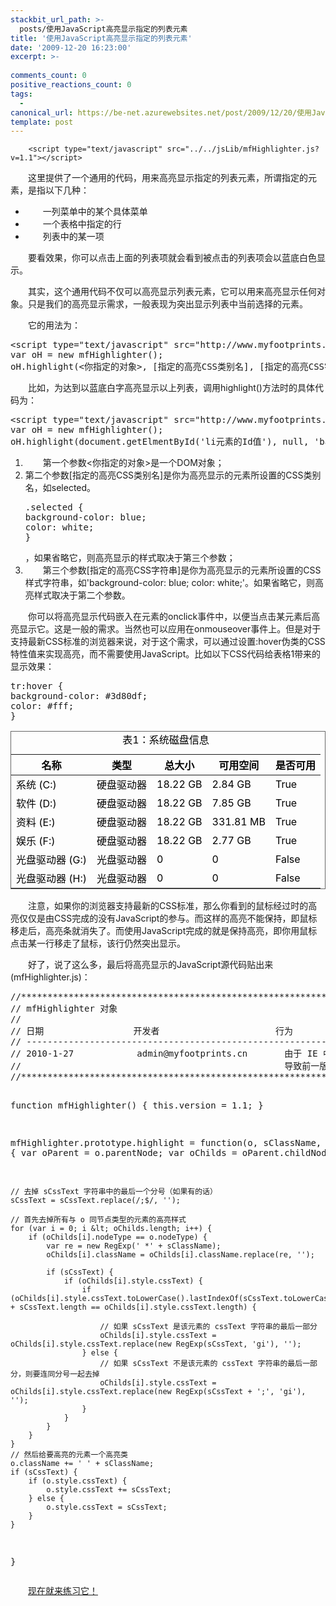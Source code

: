 ```yaml
---
stackbit_url_path: >-
  posts/使用JavaScript高亮显示指定的列表元素
title: '使用JavaScript高亮显示指定的列表元素'
date: '2009-12-20 16:23:00'
excerpt: >-
  
comments_count: 0
positive_reactions_count: 0
tags: 
  - 
canonical_url: https://be-net.azurewebsites.net/post/2009/12/20/使用JavaScript高亮显示指定的列表元素
template: post
---
```


        <script type="text/javascript" src="../../jsLib/mfHighlighter.js?v=1.1"></script>
<script type="text/javascript">
<!--
function highlight(o) {
var oHighlighter = new mfHighlighter();
oHighlighter.highlight(o, null, 'background-color: blue; color: white;');
delete oHighlighter;
}
//-->
</script>
<div style="text-indent: 2em;">
<p>这里提供了一个通用的代码，用来高亮显示指定的列表元素，所谓指定的元素，是指以下几种：</p>
<ul>
<li onclick="highlight(this);">一列菜单中的某个具体菜单</li>
<li onclick="highlight(this);">一个表格中指定的行</li>
<li onclick="highlight(this);">列表中的某一项</li>
</ul>
<p>要看效果，你可以点击上面的列表项就会看到被点击的列表项会以蓝底白色显示。</p>
<p>其实，这个通用代码不仅可以高亮显示列表元素，它可以用来高亮显示任何对象。只是我们的高亮显示需求，一般表现为突出显示列表中当前选择的元素。</p>
<p>它的用法为：</p>
<pre style="text-indent: 0;" class="brush: javascript">&lt;script type="text/javascript" src="http://www.myfootprints.cn/jsLib/mfHighlighter.js"&gt;&lt;/script&gt;
var oH = new mfHighlighter();
oH.highlight(&lt;你指定的对象&gt;, [指定的高亮CSS类别名], [指定的高亮CSS字符串]);
</pre>
<p>比如，为达到以蓝底白字高亮显示以上列表，调用highlight()方法时的具体代码为：</p>
<pre style="text-indent: 0;" class="brush: javascript">&lt;script type="text/javascript" src="http://www.myfootprints.cn/jsLib/mfHighlighter.js"&gt;&lt;/script&gt;
var oH = new mfHighlighter();
oH.highlight(document.getElmentById('li元素的Id值'), null, 'background-color: blue; color: white;');
</pre>
<ol>
<li>第一个参数&lt;你指定的对象&gt;是一个DOM对象；</li>
<li>第二个参数[指定的高亮CSS类别名]是你为高亮显示的元素所设置的CSS类别名，如selected。
<pre class="brush: css" style="text-indent: 0">.selected {
background-color: blue;
color: white;
}
</pre>，如果省略它，则高亮显示的样式取决于第三个参数；</li>
<li>第三个参数[指定的高亮CSS字符串]是你为高亮显示的元素所设置的CSS样式字符串，如'background-color: blue; color: white;'。如果省略它，则高亮样式取决于第二个参数。</li>
</ol>
<p>你可以将高亮显示代码嵌入在元素的onclick事件中，以便当点击某元素后高亮显示它。这是一般的需求。当然也可以应用在onmouseover事件上。但是对于支持最新CSS标准的浏览器来说，对于这个需求，可以通过设置:hover伪类的CSS特性值来实现高亮，而不需要使用JavaScript。比如以下CSS代码给表格1带来的显示效果：</p>
<pre class="brush: css" style="text-indent: 0">tr:hover {
background-color: #3d80df;
color: #fff;
}
</pre>
<style type="text/css">
<!--
table.tbDoodles 
{
    color: Black;
    border-collapse: collapse;
    width: auto;
    border: solid 1px #666;
    border-spacing: 0; /* 控制单元格之间的距离。IE6及更低版本不理解此属性，需要在<table />元素中添加 cellspacing="0" */
}

table.tbDoodles caption 
{
    font-size: 1.2em;
    font-weight: bold;
    margin: 1em 0;
}

table.tbDoodles col 
{
    border-right: solid 1px #ccc;
}

table.tbDoodles col#idRemark 
{
    border: none;
}

/* 此Style为了通用而设置，其实和上面效果是一样的 */
table.tbDoodles col.LastCol 
{
    border: none;
}

table.tbDoodles th, table.tbDoodles td 
{
    padding: 0.1em 1em;
}

table.tbDoodles .lastColCell 
{
    border: none;
}

table.tbDoodles thead 
{
    background: #ccc url(../../images/bar.gif) repeat-x left center;
    /*border-top: solid 1px #a5a5a5;*/
    border-bottom: solid 1px #a5a5a5;
}

table.tbDoodles th 
{
    font-weight: normal;
    text-align: left;
}

table.tbDoodles #idListPostHead 
{
    text-indent: -1000em;
}

/* 此Style为了通用而设置，其实与上面的效果一样 */
table.tbDoodles .ListPostHead 
{
    text-indent: -1000em;
}

table.tbDoodles .odd 
{
    background-color: #edf5ff;
}

table.tbDoodles tr:nth-child(odd) 
{
    background-color: #edf5ff;
}

table.tbDoodles thead tr:nth-child(odd) 
{
    background-color: Transparent;
}

table.tbDoodles tr.selected 
{
    background-color: #6fb3ff;
    color: #fff;
}

table.tbDoodles tr:hover 
{
    background-color: #3d80df;
    color: #fff;
}

table.tbDoodles thead tr:hover 
{
    background-color: Transparent;
    color: inherit;
}
-->
</style>
<div>
<table width="100%" class="tbDoodles" summary="表1：系统磁盘信息" cellpadding="0" id="tbDriveInfo"> 
<caption>表1：系统磁盘信息</caption> 
<colgroup> 
    <col id="DriveName"> 
    <col id="DriveType"> 
    <col id="DriveTotalSpace"> 
    <col id="DriveAvailableSpace"> 
    <col id="idRemark"> 
</colgroup> 
<thead> 
    <tr> 
        <th>名称</th> 
        <th>类型</th> 
        <th>总大小</th> 
        <th>可用空间</th> 
        <th>是否可用</th> 
    </tr> 
</thead> 
<tbody> 
<tr onclick="highlight(this)" class="odd"><td>系统 (C:)</td><td>硬盘驱动器</td><td>18.22 GB</td><td>2.84 GB</td><td>True<div id="detail_0" style="display: none;"><div class="doodleBox3"><div class="header">详细信息</div><div class="body"><p><strong>系统 (C:)</strong></p></div></div></div></td></tr><tr onclick="highlight(this)"><td>软件 (D:)</td><td>硬盘驱动器</td><td>18.22 GB</td><td>7.85 GB</td><td>True<div id="detail_1" style="display: none;"><div class="doodleBox3"><div class="header">详细信息</div><div class="body"><p><strong>软件 (D:)</strong></p></div></div></div></td></tr><tr onclick="highlight(this)" class="odd"><td>资料 (E:)</td><td>硬盘驱动器</td><td>18.22 GB</td><td>331.81 MB</td><td>True<div id="detail_2" style="display: none;"><div class="doodleBox3"><div class="header">详细信息</div><div class="body"><p><strong>资料 (E:)</strong></p></div></div></div></td></tr><tr onclick="highlight(this)"><td>娱乐 (F:)</td><td>硬盘驱动器</td><td>18.22 GB</td><td>2.77 GB</td><td>True<div id="detail_3" style="display: none;"><div class="doodleBox3"><div class="header">详细信息</div><div class="body"><p><strong>娱乐 (F:)</strong></p></div></div></div></td></tr><tr onclick="highlight(this)" class="odd"><td>光盘驱动器 (G:)</td><td>光盘驱动器</td><td>0</td><td>0</td><td>False<div id="detail_4" style="display: none;"><div class="doodleBox3"><div class="header">详细信息</div><div class="body"><p><strong>光盘驱动器 (G:)</strong></p></div></div></div></td></tr><tr onclick="highlight(this)"><td>光盘驱动器 (H:)</td><td>光盘驱动器</td><td>0</td><td>0</td><td>False<div id="detail_5" style="display: none;"><div class="doodleBox3"><div class="header">详细信息</div><div class="body"><p><strong>光盘驱动器 (H:)</strong></p></div></div></div></td></tr> 
</tbody> 
</table> 
</div>
<p>注意，如果你的浏览器支持最新的CSS标准，那么你看到的鼠标经过时的高亮仅仅是由CSS完成的没有JavaScript的参与。而这样的高亮不能保持，即鼠标移走后，高亮条就消失了。而使用JavaScript完成的就是保持高亮，即你用鼠标点击某一行移走了鼠标，该行仍然突出显示。</p>
<p>好了，说了这么多，最后将高亮显示的JavaScript源代码贴出来(mfHighlighter.js)：</p>
<pre class="brush: javascript;" style="text-indent: 0;">//***********************************************************************************************************************
// mfHighlighter 对象
//
// 日期                 开发者                      行为
// ----------------------------------------------------------------------------------------------------------------------
// 2010-1-27            admin@myfootprints.cn       由于 IE 中会将 style.cssText 中的属性名称大写，以及去掉最后一个分号，
//                                                  导致前一版本的 mfHighter 不能对元素反高亮。此版本1.1修复了这个问题。
//***********************************************************************************************************************

function mfHighlighter() {
    this.version = 1.1;
}

mfHighlighter.prototype.highlight = function(o, sClassName, sCssText) {
    var oParent = o.parentNode;
    var oChilds = oParent.childNodes;

    // 去掉 sCssText 字符串中的最后一个分号（如果有的话）
    sCssText = sCssText.replace(/;$/, '');

    // 首先去掉所有与 o 同节点类型的元素的高亮样式
    for (var i = 0; i &lt; oChilds.length; i++) {
        if (oChilds[i].nodeType == o.nodeType) {
            var re = new RegExp(' *' + sClassName);
            oChilds[i].className = oChilds[i].className.replace(re, '');

            if (sCssText) {
                if (oChilds[i].style.cssText) {
                    if (oChilds[i].style.cssText.toLowerCase().lastIndexOf(sCssText.toLowerCase()) + sCssText.length == oChilds[i].style.cssText.length) {

                        // 如果 sCssText 是该元素的 cssText 字符串的最后一部分
                        oChilds[i].style.cssText = oChilds[i].style.cssText.replace(new RegExp(sCssText, 'gi'), '');
                    } else {
                        // 如果 sCssText 不是该元素的 cssText 字符串的最后一部分，则要连同分号一起去掉
                        oChilds[i].style.cssText = oChilds[i].style.cssText.replace(new RegExp(sCssText + ';', 'gi'), '');
                    }
                }
            }
        }
    }
    // 然后给要高亮的元素一个高亮类
    o.className += ' ' + sClassName;
    if (sCssText) {
        if (o.style.cssText) {
            o.style.cssText += sCssText;
        } else {
            o.style.cssText = sCssText;
        }
    }
}
</pre>
<p><a href="http://www.myfootprints.cn/javascript/default.asp?s=%2F%2F%20%E5%87%86%E5%A4%87%E5%B7%A5%E4%BD%9C%0A%2F%2F%20%E6%AD%A4%E5%87%BD%E6%95%B0%E7%94%A8%E4%BA%8E%E7%BB%99%E6%8C%87%E5%AE%9A%E7%9A%84%E5%AF%B9%E8%B1%A1%E6%B7%BB%E5%8A%A0%E4%BA%8B%E4%BB%B6%E5%A4%84%E7%90%86%E5%87%BD%E6%95%B0%0Afunction%20addEventHandler(oTarget%2C%20sEventType%2C%20fnHandler%2C%20vArgument%20%2F*%20optional%20*%2F)%20%7B%0A%20%20%20%20%2F%2F%23%20%E7%94%9F%E6%88%90handler%E5%87%BD%E6%95%B0%0A%20%20%20%20var%20handler%3B%0A%20%20%20%20if%20(typeof(vArgument)%20%3D%3D%20'undefined')%20%7B%0A%20%20%20%20%20%20%20%20handler%20%3D%20fnHandler%3B%0A%20%20%20%20%7D%20else%20%7B%0A%20%20%20%20%20%20%20%20handler%20%3D%20function%20()%20%7B%0A%20%20%20%20%20%20%20%20%20%20%20%20fnHandler(vArgument)%3B%0A%20%20%20%20%20%20%20%20%7D%3B%0A%20%20%20%20%7D%0A%20%20%20%20if%20(oTarget.addEventListener)%20%7B%20%20%20%20%20%20%20%20%20%2F%2F%20for%20DOM-compliant%20browsers%0A%20%20%20%20%20%20%20%20oTarget.addEventListener(sEventType%2C%20handler%2C%20false)%3B%0A%20%20%20%20%7D%20else%20if%20(oTarget.attachEvent)%20%7B%20%20%20%20%20%20%20%2F%2F%20for%20IE%0A%20%20%20%20%20%20%20%20oTarget.attachEvent(%22on%22%20%2B%20sEventType%2C%20handler)%3B%0A%20%20%20%20%7D%20else%20%7B%20%20%20%20%20%20%20%20%20%20%20%20%20%20%20%20%20%20%20%20%20%20%20%20%20%20%20%20%20%20%20%20%2F%2F%20for%20all%20others%0A%20%20%20%20%20%20%20%20oTarget%5B%22on%22%20%2B%20sEventType%5D%20%3D%20handler%3B%0A%20%20%20%20%7D%0A%20%7D%0A%20%0A%2F%2F***********************************************************************************************************************%0A%2F%2F%20mfHighlighter%20%E5%AF%B9%E8%B1%A1%0A%2F%2F%0A%2F%2F%20%E6%97%A5%E6%9C%9F%20%20%20%20%20%20%20%20%20%20%20%20%20%20%20%20%20%E5%BC%80%E5%8F%91%E8%80%85%20%20%20%20%20%20%20%20%20%20%20%20%20%20%20%20%20%20%20%20%20%20%E8%A1%8C%E4%B8%BA%0A%2F%2F%20----------------------------------------------------------------------------------------------------------------------%0A%2F%2F%202010-1-27%20%20%20%20%20%20%20%20%20%20%20%20admin%40myfootprints.cn%20%20%20%20%20%20%20%E7%94%B1%E4%BA%8E%20IE%20%E4%B8%AD%E4%BC%9A%E5%B0%86%20style.cssText%20%E4%B8%AD%E7%9A%84%E5%B1%9E%E6%80%A7%E5%90%8D%E7%A7%B0%E5%A4%A7%E5%86%99%EF%BC%8C%E4%BB%A5%E5%8F%8A%E5%8E%BB%E6%8E%89%E6%9C%80%E5%90%8E%E4%B8%80%E4%B8%AA%E5%88%86%E5%8F%B7%EF%BC%8C%0A%2F%2F%20%20%20%20%20%20%20%20%20%20%20%20%20%20%20%20%20%20%20%20%20%20%20%20%20%20%20%20%20%20%20%20%20%20%20%20%20%20%20%20%20%20%20%20%20%20%20%20%20%20%E5%AF%BC%E8%87%B4%E5%89%8D%E4%B8%80%E7%89%88%E6%9C%AC%E7%9A%84%20mfHighter%20%E4%B8%8D%E8%83%BD%E5%AF%B9%E5%85%83%E7%B4%A0%E5%8F%8D%E9%AB%98%E4%BA%AE%E3%80%82%E6%AD%A4%E7%89%88%E6%9C%AC1.1%E4%BF%AE%E5%A4%8D%E4%BA%86%E8%BF%99%E4%B8%AA%E9%97%AE%E9%A2%98%E3%80%82%0A%2F%2F***********************************************************************************************************************%0A%0Afunction%20mfHighlighter()%20%7B%0A%20%20%20%20this.version%20%3D%201.1%3B%0A%7D%0A%0AmfHighlighter.prototype.highlight%20%3D%20function(o%2C%20sClassName%2C%20sCssText)%20%7B%0A%20%20%20%20var%20oParent%20%3D%20o.parentNode%3B%0A%20%20%20%20var%20oChilds%20%3D%20oParent.childNodes%3B%0A%0A%20%20%20%20%2F%2F%20%E5%8E%BB%E6%8E%89%20sCssText%20%E5%AD%97%E7%AC%A6%E4%B8%B2%E4%B8%AD%E7%9A%84%E6%9C%80%E5%90%8E%E4%B8%80%E4%B8%AA%E5%88%86%E5%8F%B7%EF%BC%88%E5%A6%82%E6%9E%9C%E6%9C%89%E7%9A%84%E8%AF%9D%EF%BC%89%0A%20%20%20%20sCssText%20%3D%20sCssText.replace(%2F%3B%24%2F%2C%20'')%3B%0A%0A%20%20%20%20%2F%2F%20%E9%A6%96%E5%85%88%E5%8E%BB%E6%8E%89%E6%89%80%E6%9C%89%E4%B8%8E%20o%20%E5%90%8C%E8%8A%82%E7%82%B9%E7%B1%BB%E5%9E%8B%E7%9A%84%E5%85%83%E7%B4%A0%E7%9A%84%E9%AB%98%E4%BA%AE%E6%A0%B7%E5%BC%8F%0A%20%20%20%20for%20(var%20i%20%3D%200%3B%20i%20%3C%20oChilds.length%3B%20i%2B%2B)%20%7B%0A%20%20%20%20%20%20%20%20if%20(oChilds%5Bi%5D.nodeType%20%3D%3D%20o.nodeType)%20%7B%0A%20%20%20%20%20%20%20%20%20%20%20%20var%20re%20%3D%20new%20RegExp('%20*'%20%2B%20sClassName)%3B%0A%20%20%20%20%20%20%20%20%20%20%20%20oChilds%5Bi%5D.className%20%3D%20oChilds%5Bi%5D.className.replace(re%2C%20'')%3B%0A%0A%20%20%20%20%20%20%20%20%20%20%20%20if%20(sCssText)%20%7B%0A%20%20%20%20%20%20%20%20%20%20%20%20%20%20%20%20if%20(oChilds%5Bi%5D.style.cssText)%20%7B%0A%20%20%20%20%20%20%20%20%20%20%20%20%20%20%20%20%20%20%20%20if%20(oChilds%5Bi%5D.style.cssText.toLowerCase().lastIndexOf(sCssText.toLowerCase())%20%2B%20sCssText.length%20%3D%3D%20oChilds%5Bi%5D.style.cssText.length)%20%7B%0A%0A%20%20%20%20%20%20%20%20%20%20%20%20%20%20%20%20%20%20%20%20%20%20%20%20%2F%2F%20%E5%A6%82%E6%9E%9C%20sCssText%20%E6%98%AF%E8%AF%A5%E5%85%83%E7%B4%A0%E7%9A%84%20cssText%20%E5%AD%97%E7%AC%A6%E4%B8%B2%E7%9A%84%E6%9C%80%E5%90%8E%E4%B8%80%E9%83%A8%E5%88%86%0A%20%20%20%20%20%20%20%20%20%20%20%20%20%20%20%20%20%20%20%20%20%20%20%20oChilds%5Bi%5D.style.cssText%20%3D%20oChilds%5Bi%5D.style.cssText.replace(new%20RegExp(sCssText%2C%20'gi')%2C%20'')%3B%0A%20%20%20%20%20%20%20%20%20%20%20%20%20%20%20%20%20%20%20%20%7D%20else%20%7B%0A%20%20%20%20%20%20%20%20%20%20%20%20%20%20%20%20%20%20%20%20%20%20%20%20%2F%2F%20%E5%A6%82%E6%9E%9C%20sCssText%20%E4%B8%8D%E6%98%AF%E8%AF%A5%E5%85%83%E7%B4%A0%E7%9A%84%20cssText%20%E5%AD%97%E7%AC%A6%E4%B8%B2%E7%9A%84%E6%9C%80%E5%90%8E%E4%B8%80%E9%83%A8%E5%88%86%EF%BC%8C%E5%88%99%E8%A6%81%E8%BF%9E%E5%90%8C%E5%88%86%E5%8F%B7%E4%B8%80%E8%B5%B7%E5%8E%BB%E6%8E%89%0A%20%20%20%20%20%20%20%20%20%20%20%20%20%20%20%20%20%20%20%20%20%20%20%20oChilds%5Bi%5D.style.cssText%20%3D%20oChilds%5Bi%5D.style.cssText.replace(new%20RegExp(sCssText%20%2B%20'%3B'%2C%20'gi')%2C%20'')%3B%0A%20%20%20%20%20%20%20%20%20%20%20%20%20%20%20%20%20%20%20%20%7D%0A%20%20%20%20%20%20%20%20%20%20%20%20%20%20%20%20%7D%0A%20%20%20%20%20%20%20%20%20%20%20%20%7D%0A%20%20%20%20%20%20%20%20%7D%0A%20%20%20%20%7D%0A%20%20%20%20%2F%2F%20%E7%84%B6%E5%90%8E%E7%BB%99%E8%A6%81%E9%AB%98%E4%BA%AE%E7%9A%84%E5%85%83%E7%B4%A0%E4%B8%80%E4%B8%AA%E9%AB%98%E4%BA%AE%E7%B1%BB%0A%20%20%20%20o.className%20%2B%3D%20'%20'%20%2B%20sClassName%3B%0A%20%20%20%20if%20(sCssText)%20%7B%0A%20%20%20%20%20%20%20%20if%20(o.style.cssText)%20%7B%0A%20%20%20%20%20%20%20%20%20%20%20%20o.style.cssText%20%2B%3D%20sCssText%3B%0A%20%20%20%20%20%20%20%20%7D%20else%20%7B%0A%20%20%20%20%20%20%20%20%20%20%20%20o.style.cssText%20%3D%20sCssText%3B%0A%20%20%20%20%20%20%20%20%7D%0A%20%20%20%20%7D%0A%7D%0A%0A%2F%2F%20%E5%88%9B%E5%BB%BA%E4%B8%80%E4%B8%AA%E5%88%97%E8%A1%A8%0Afunction%20createAList()%20%7B%0A%09var%20o%20%3D%20document.createElement('div')%3B%0A%09o.innerHTML%20%3D%20'%3Cul%3E%3Cli%20id%3D%22li_1%22%3E%E7%AC%AC%E4%B8%80%E4%B8%AA%E5%85%83%E7%B4%A0%EF%BC%9B%3C%2Fli%3E%3Cli%20id%3D%22li_2%22%3E%E7%AC%AC%E4%BA%8C%E4%B8%AA%E5%85%83%E7%B4%A0%3C%2Fli%3E%3Cli%20id%3D%22li_3%22%3E%E7%AC%AC%E4%B8%89%E4%B8%AA%E5%85%83%E7%B4%A0%3C%2Fli%3E%3Cli%20id%3D%22li_4%22%3E%E7%AC%AC%E5%9B%9B%E4%B8%AA%E5%85%83%E7%B4%A0%3C%2Fli%3E%3C%2Ful%3E'%3B%0A%09document.body.insertBefore(o%2C%20document.body.firstChild)%3B%0A%7D%0A%0A%2F%2F%20%E7%94%A8%E8%93%9D%E5%BA%95%E9%BB%84%E5%AD%97%E9%AB%98%E4%BA%AE%E6%98%BE%E7%A4%BA%E6%8C%87%E5%AE%9A%E7%9A%84%E5%85%83%E7%B4%A0%0Afunction%20highlight(o)%20%7B%0A%09var%20oH%20%3D%20new%20mfHighlighter()%3B%0A%09oH.highlight(o%2C%20null%2C%20'background-color%3A%20blue%3B%20color%3A%20yellow%3B')%3B%0A%09delete%20oH%3B%0A%7D%0A%0A%2F%2F%20%E8%B0%83%E7%94%A8%E5%88%9B%E5%BB%BA%E5%88%97%E8%A1%A8%E7%9A%84%E5%87%BD%E6%95%B0%EF%BC%8C%E5%9C%A8%E9%A1%B5%E9%9D%A2%E9%A1%B6%E9%83%A8%E6%8F%92%E5%85%A5%E4%B8%80%E4%B8%AA%E5%88%97%E8%A1%A8%0AcreateAList()%3B%0A%2F%2F%20%E7%BB%99%E8%BF%99%E4%B8%AA%E5%88%97%E8%A1%A8%E7%9A%84%E6%AF%8F%E4%B8%AA%E5%85%83%E7%B4%A0%E6%B7%BB%E5%8A%A0%E4%B8%80%E4%B8%AA%E4%BA%8B%E4%BB%B6%E5%A4%84%E7%90%86%E5%87%BD%E6%95%B0%EF%BC%8C%E4%BD%BF%E5%BE%97%E5%BD%93%E9%BC%A0%E6%A0%87%E7%82%B9%E5%87%BB%E5%88%97%E8%A1%A8%E4%B8%AD%E7%9A%84%E6%9F%90%E4%B8%AA%E5%85%83%E7%B4%A0%E6%97%B6%EF%BC%8C%E9%AB%98%E4%BA%AE%E6%98%BE%E7%A4%BA%E5%AE%83%E3%80%82%0AaddEventHandler(document.getElementById('li_1')%2C%20'click'%2C%20highlight%2C%20document.getElementById('li_1'))%3B%0AaddEventHandler(document.getElementById('li_2')%2C%20'click'%2C%20highlight%2C%20document.getElementById('li_2'))%3B%0AaddEventHandler(document.getElementById('li_3')%2C%20'click'%2C%20highlight%2C%20document.getElementById('li_3'))%3B%0AaddEventHandler(document.getElementById('li_4')%2C%20'click'%2C%20highlight%2C%20document.getElementById('li_4'))%3B%20%0A" target="_blank" title="点击这里运行">现在就来练习它！</a></p>
</div>
      